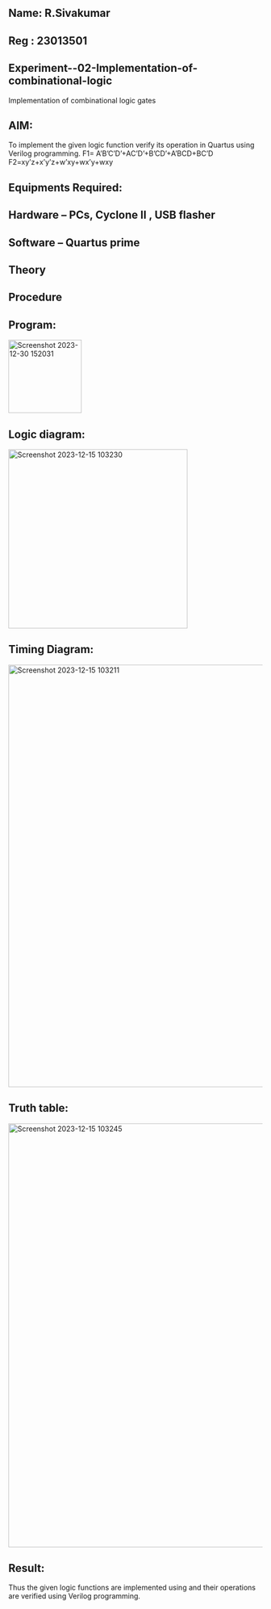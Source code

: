 ## Name: R.Sivakumar 
## Reg : 23013501

## Experiment--02-Implementation-of-combinational-logic
Implementation of combinational logic gates
 
## AIM:
To implement the given logic function verify its operation in Quartus using Verilog programming.
 F1= A’B’C’D’+AC’D’+B’CD’+A’BCD+BC’D
F2=xy’z+x’y’z+w’xy+wx’y+wxy
 
 
 
## Equipments Required:
## Hardware – PCs, Cyclone II , USB flasher
## Software – Quartus prime


## Theory
## Procedure

## Program:
<img width="145" alt="Screenshot 2023-12-30 152031" src="https://github.com/SIVAmech123/Experiment--02-Implementation-of-combinational-logic-/assets/151629067/00da278b-6ff8-4233-8cfe-a5dadae39f7c">


## Logic diagram:
<img width="355" alt="Screenshot 2023-12-15 103230" src="https://github.com/SIVAmech123/Experiment--02-Implementation-of-combinational-logic-/assets/151629067/d5b0e71d-b512-4ccf-8d09-235b1663cd5b">


## Timing Diagram:
<img width="837" alt="Screenshot 2023-12-15 103211" src="https://github.com/SIVAmech123/Experiment--02-Implementation-of-combinational-logic-/assets/151629067/28894bfc-ce92-455a-a374-e28ffbb1842a">


## Truth table:
<img width="840" alt="Screenshot 2023-12-15 103245" src="https://github.com/SIVAmech123/Experiment--02-Implementation-of-combinational-logic-/assets/151629067/b9c6fbae-a8a4-4b2b-99f0-584d3b3f44d3">


## Result:
Thus the given logic functions are implemented using  and their operations are verified using Verilog programming.
